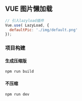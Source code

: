 ## VUE 图片懒加载

```javascript
// 引入lazyload插件
Vue.use( LazyLoad, {
  defaultPic: './img/default.png'
});
```


### 项目构建

#### 生成压缩版

```javascript
npm run build
```

#### 不压缩

```javascript
npm run dev
```
